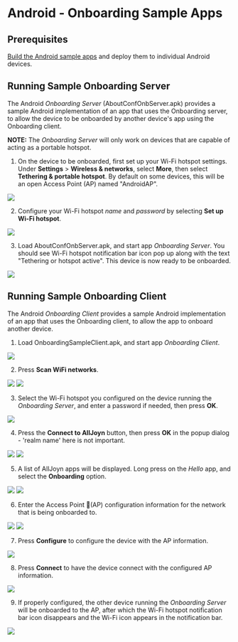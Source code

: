 # Android - Onboarding Sample Apps


## Prerequisites

[Build the Android sample apps][build-android] and deploy them to individual Android devices. 

## Running Sample Onboarding Server

The Android *Onboarding Server* (AboutConfOnbServer.apk) provides a sample Android implementation of an app that uses the Onboarding server, to allow the device to be onboarded by another device's app using the Onboarding client.

**NOTE:** The *Onboarding Server* will only work on devices that are capable of acting as a portable hotspot.

1. On the device to be onboarded, first set up your Wi-Fi hotspot settings. Under **Settings** > **Wireless & networks**, select **More**, then select **Tethering & portable hotspot**. By default on some devices, this will be an open Access Point (AP) named "AndroidAP".

  ![][1.TetheringAndPortableHotspot]

2. Configure your Wi-Fi hotspot *name* and *password* by selecting **Set up Wi-Fi hotspot**.

  ![][2.SetUpWiFiHotspot]

3. Load AboutConfOnbServer.apk, and start app *Onboarding Server*. You should see Wi-Fi hotspot notification bar icon pop up along with the text "Tethering or hotspot active". This device is now ready to be onboarded.

  ![][3.StartAppEnableHotspot]


## Running Sample Onboarding Client
The Android *Onboarding Client* provides a sample Android implementation of an app that uses the Onboarding client, to allow the app to onboard another device.

1. Load OnboardingSampleClient.apk, and start app *Onboarding Client*.

  ![][1.StartScreen]

2. Press **Scan WiFi networks**.

  ![][2.ScanNetworks]
  ![][3.NetworkList]

3. Select the Wi-Fi hotspot you configured on the device running the *Onboarding Server*, and enter a password if needed, then press **OK**.

  ![][4.EnterAccessPointPasswordIfNeeded]

4. Press the **Connect to AllJoyn** button, then press **OK** in the popup dialog - 'realm name' here is not important.

  ![][5.ChooseNetwork]
  ![][6.PressedConnectToAllJoyn]

5. A list of AllJoyn apps will be displayed. Long press on the *Hello* app, 
and select the **Onboarding** option.

  ![][7.DeviceList]
  ![][8.LongPressOnDevice]

6. Enter the Access Point (AP) configuration information for the network that is being onboarded to.

  ![][9.SelectOnboarding]
  ![][10.EnterAccessPointInfoToOnboardTo]

7. Press **Configure** to configure the device with the AP information.

  ![][11.PressConfigure]

8. Press **Connect** to have the device connect with the configured AP information.

  ![][12.PressConnect]

9. If properly configured, the other device running the *Onboarding Server* will be onboarded to the AP, after which the Wi-Fi hotspot notification bar icon disappears and the Wi-Fi icon appears in the notification bar.

  ![][4.OnboardedSuccessfully]

[1.TetheringAndPortableHotspot]: /files/develop/run-sample-apps/android-onboardingserver-sample/1.TetheringAndPortableHotspot.png
[2.SetUpWiFiHotspot]: /files/develop/run-sample-apps/android-onboardingserver-sample/2.SetUpWiFiHotspot.png
[3.StartAppEnableHotspot]: /files/develop/run-sample-apps/android-onboardingserver-sample/3.StartAppEnableHotspot.png
[4.OnboardedSuccessfully]: /files/develop/run-sample-apps/android-onboardingserver-sample/4.OnboardedSuccessfully.png

[1.StartScreen]: /files/develop/run-sample-apps/android-onboardingclient-sample/1.StartScreen.png
[2.ScanNetworks]: /files/develop/run-sample-apps/android-onboardingclient-sample/2.ScanNetworks.png
[3.NetworkList]: /files/develop/run-sample-apps/android-onboardingclient-sample/3.NetworkList.png
[4.EnterAccessPointPasswordIfNeeded]: /files/develop/run-sample-apps/android-onboardingclient-sample/4.EnterAccessPointPasswordIfNeeded.png
[5.ChooseNetwork]: /files/develop/run-sample-apps/android-onboardingclient-sample/5.ChooseNetwork.png
[6.PressedConnectToAllJoyn]: /files/develop/run-sample-apps/android-onboardingclient-sample/6.PressedConnectToAllJoyn.png
[7.DeviceList]: /files/develop/run-sample-apps/android-onboardingclient-sample/7.DeviceList.png
[8.LongPressOnDevice]: /files/develop/run-sample-apps/android-onboardingclient-sample/8.LongPressOnDevice.png
[9.SelectOnboarding]: /files/develop/run-sample-apps/android-onboardingclient-sample/9.SelectOnboarding.png
[10.EnterAccessPointInfoToOnboardTo]: /files/develop/run-sample-apps/android-onboardingclient-sample/10.EnterAccessPointInfoToOnboardTo.png
[11.PressConfigure]: /files/develop/run-sample-apps/android-onboardingclient-sample/11.PressConfigure.png
[12.PressConnect]: /files/develop/run-sample-apps/android-onboardingclient-sample/12.PressConnect.png


[build-android]: /develop/building/android
